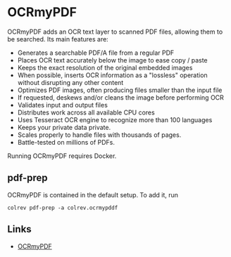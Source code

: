# OCRmyPDF

OCRmyPDF adds an OCR text layer to scanned PDF files, allowing them to be searched. Its main features are:

- Generates a searchable PDF/A file from a regular PDF
- Places OCR text accurately below the image to ease copy / paste
- Keeps the exact resolution of the original embedded images
- When possible, inserts OCR information as a "lossless" operation without disrupting any other content
- Optimizes PDF images, often producing files smaller than the input file
- If requested, deskews and/or cleans the image before performing OCR
- Validates input and output files
- Distributes work across all available CPU cores
- Uses Tesseract OCR engine to recognize more than 100 languages
- Keeps your private data private.
- Scales properly to handle files with thousands of pages.
- Battle-tested on millions of PDFs.

Running OCRmyPDF requires Docker.

## pdf-prep

OCRmyPDF is contained in the default setup. To add it, run

```
colrev pdf-prep -a colrev.ocrmypddf
```

## Links

- [OCRmyPDF](https://github.com/ocrmypdf/OCRmyPDF)
